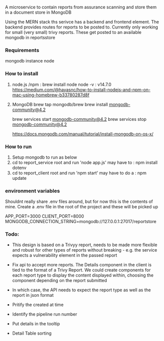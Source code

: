 A microservice to contain reports from assurance scanning and store them in a document store in MongoDB

Using the MERN stack ths serivce has a backend and frontend element. The backend provides routes for reports to be posted to. Currently only working for small (very small) trivy reports. These get posted to an available mongodb in reportsstore

### Requirements

mongodb instance
node

### How to install

1. node.js /npm      : brew install node
   node -v   : v14.7.0
   https://medium.com/@hayasnc/how-to-install-nodejs-and-npm-on-mac-using-homebrew-b33780287d8f

2. MongoDB
   brew tap mongodb/brew
   brew install mongodb-community@4.2

   brew services start mongodb-community@4.2
   brew services stop mongodb-community@4.2
   
   https://docs.mongodb.com/manual/tutorial/install-mongodb-on-os-x/


### How to run

1. Setup mongodb to run as below
2. cd to report_service root and run 'node app.js'
    may have to : 
                npm install dotenv
3. cd to report_client root and run 'npm start'
    may have to do a :  npm update

### environment variables

Shouldnt really share .env files around, but for now this is the contents of mine. Create a .env file in the root of the project and these will be picked up

APP_PORT=3000
CLIENT_PORT=8000
MONGODB_CONNECTION_STRING=mongodb://127.0.0.1:27017/reportstore

### Todo:

* This design is based on a Trivyy report, needs to be made more flexible and robust for other types of reports without breaking - e.g. the service expects a vulnerability element in the passed report
* Fix api to accept more reports. The Details component in the client is tied to the format of a Trivy Report. We could create components for each report type to display the content displayed within, choosing the component depending on the report submitted

* In which case, the API needs to expect the report type as well as the report in json format

* Pritify the created at time
* Identify the pipeline run number
* Put details in the tooltip

* Detail Table sorting


